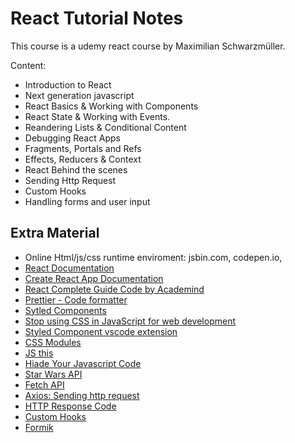 # React Tutorial Notes

This course is a udemy react course by Maximilian Schwarzmüller.

Content:

- Introduction to React
- Next generation javascript
- React Basics & Working with Components
- React State & Working with Events.
- Reandering Lists & Conditional Content
- Debugging React Apps
- Fragments, Portals and Refs
- Effects, Reducers & Context
- React Behind the scenes
- Sending Http Request
- Custom Hooks
- Handling forms and user input

## Extra Material

- Online Html/js/css runtime enviroment: jsbin.com, codepen.io,
- [React Documentation](https://reactjs.org/docs/getting-started.html)
- [Create React App Documentation](https://create-react-app.dev/docs/documentation-intro)
- [React Complete Guide Code by Academind](https://github.com/academind/react-complete-guide-code/tree/03-react-basics-working-with-components/code)
- [Prettier - Code formatter](https://prettier.io/)
- [Sytled Components](https://styled-components.com/)
- [Stop using CSS in JavaScript for web development](https://gajus.medium.com/stop-using-css-in-javascript-for-web-development-fa32fb873dcc)
- [Styled Component vscode extension](https://marketplace.visualstudio.com/items?itemName=jpoissonnier.vscode-styled-components)
- [CSS Modules](https://create-react-app.dev/docs/adding-a-css-modules-stylesheet/)
- [JS this](https://academind.com/tutorials/this-keyword-function-references/)
- [Hiade Your Javascript Code](https://academind.com/tutorials/hide-javascript-code/)
- [Star Wars API](swapi.dev)
- [Fetch API](https://developer.mozilla.org/en-US/docs/Web/API/Fetch_API)
- [Axios: Sending http request](https://www.npmjs.com/package/axios)
- [HTTP Response Code](https://developer.mozilla.org/en-US/docs/Web/HTTP/Status)
- [Custom Hooks](https://academind.com/tutorials/reactjs-a-custom-useform-hook/)
- [Formik](https://formik.org/docs/overview)